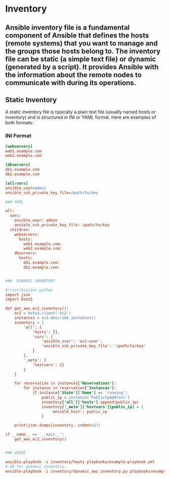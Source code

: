 
   #  Inventory

Ansible inventory file is a fundamental component of Ansible that defines the hosts (remote systems) that you want to manage and the groups those hosts belong to. The inventory file can be static (a simple text file) or dynamic (generated by a script). It provides Ansible with the information about the remote nodes to communicate with during its operations.
----

##  Static Inventory 
A static inventory file is typically a plain text file (usually named hosts or inventory) and is structured in INI or YAML format. Here are examples of both formats:

###  INI Format 
```ini
[webservers]
web1.example.com
web2.example.com

[dbservers]
db1.example.com
db2.example.com

[all:vars]
ansible_user=admin
ansible_ssh_private_key_file=/path/to/key

### YAML 

all:
  vars:
    ansible_user: admin
    ansible_ssh_private_key_file: /path/to/key
  children:
    webservers:
      hosts:
        web1.example.com:
        web2.example.com:
    dbservers:
      hosts:
        db1.example.com:
        db2.example.com:


###  DYNAMIC INVENTORY

#!/usr/bin/env python
import json
import boto3

def get_aws_ec2_inventory():
    ec2 = boto3.client('ec2')
    instances = ec2.describe_instances()
    inventory = {
        'all': {
            'hosts': [],
            'vars': {
                'ansible_user': 'ec2-user',
                'ansible_ssh_private_key_file': '/path/to/key'
            }
        },
        '_meta': {
            'hostvars': {}
        }
    }

    for reservation in instances['Reservations']:
        for instance in reservation['Instances']:
            if instance['State']['Name'] == 'running':
                public_ip = instance['PublicIpAddress']
                inventory['all']['hosts'].append(public_ip)
                inventory['_meta']['hostvars'][public_ip] = {
                    'ansible_host': public_ip
                }

    print(json.dumps(inventory, indent=2))

if __name__ == '__main__':
    get_aws_ec2_inventory()


### USAGE

ansible-playbook -i inventory/hosts playbooks/example-playbook.yml
# OR for dynamic inventory:
ansible-playbook -i inventory/dynamic_aws_inventory.py playbooks/example-playbook.yml


